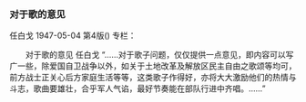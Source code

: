 ### 对于歌的意见
任白戈
1947-05-04
第4版()
专栏：

　　对于歌的意见
    任白戈
    “……对于歌子问题，仅仅提供一点意见，即内容可以写广一些，除爱国自卫战争以外，如关于土地改革及解放区民主自由之歌颂等均可，前方战士正关心后方家庭生活等等，这类歌子作得好，亦将大大激励他们的热情与斗志，歌曲要雄壮，合乎军人气谄，最好节奏能在部队行进中齐唱。……”
